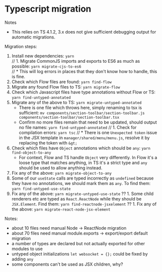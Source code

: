 # Typescript migration

Notes
 - This relies on TS 4.1.2, 3.x does not give sufficient debugging output for automatic migrations.

Migration steps:  

1. Install new dependencies: `yarn`  
// 1. Migrate CommonJS imports and exports to ES6 as much as possible: `yarn migrate-cjs-to-es6`  
//    * This will log errors in places that they don't know how to handle, this is fine.
1. Check which Flow files are found: `yarn find-flow`  
1. Migrate any found Flow files to TS: `yarn migrate-flow`  
1. Check which Javascript files have type annotations without Flow or TS: `yarn find-untyped-annotated`
1. Migrate any of the above to TS: `yarn migrate-untyped-annotated`
    * There is one file which throws here, simply renaming to tsx is sufficient: `mv components/section-toolbar/section-toolbar.js components/section-toolbar/section-toolbar.tsx`
    * Confirm no more files remain that need to be updated, should output no file names: `yarn find-untyped-annotated`
// 1. Check for compilation errors: `yarn tsc`
//    * There is one `Unexpected token` issue in the JSX template in `manager/shared/menu/menu.js`, resolve it by replacing the token with `&gt;`
1. Check which files have `Object` annotations which should be `any`: `yarn find-object-to-any`
    * For context, Flow and TS handle `Object` very differently. In Flow it's a loose type that matches anything, in TS it's a strict type and `any` should be used to allow anything instead.
1. Fix any of the above: `yarn migrate-object-to-any`
1. Some of our `useState` calls are typed incorrectly as `undefined` because they have no annotations, we should mark them as `any`. To find them: `yarn find-untyped-use-state`
1. Fix any of the above: `yarn migrate-untyped-use-state`
?? 1. Some child renderers etc are typed as `React.ReactNode` while they should be `JSX.Element`. Find them: `yarn find-reactnode-jsxelement`
?? 1. Fix any of the above: `yarn migrate-react-node-jsx-element`


Notes:
 - about 10 files need manual Node -> ReactNode migration
 - about 70 files need manual module.exports -> export/export default migration
 - a number of types are declared but not actually exported for other modules to use
 - untyped object initializations `let websocket = {};` could be fixed by adding `any`
 - some components can't be used as JSX children, why?
